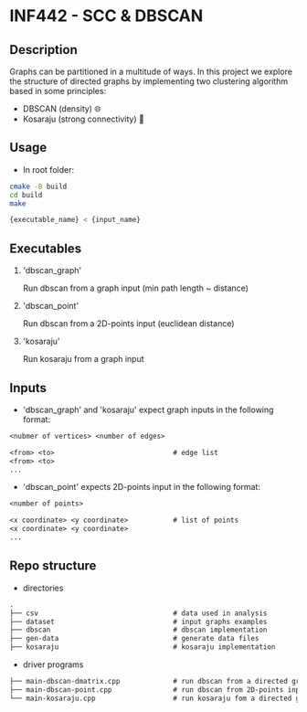 # INF442 - SCC & DBSCAN

## Description

Graphs can be partitioned in a multitude of ways. In this project we explore the structure of directed graphs by implementing two clustering algorithm based in some principles:
- DBSCAN (density) 🌐
- Kosaraju (strong connectivity) 🔀

## Usage

- In root folder:

```sh
cmake -B build
cd build
make

{executable_name} < {input_name}
```

## Executables

1. 'dbscan_graph'

    Run dbscan from a graph input (min path length ~ distance)

2. 'dbscan_point'
    
    Run dbscan from a 2D-points input (euclidean distance)

3. 'kosaraju'

    Run kosaraju from a graph input 

## Inputs 

- 'dbscan_graph' and 'kosaraju' expect graph inputs in the following format:

```txt
<nubmer of vertices> <number of edges>

<from> <to>                             # edge list
<from> <to>
...          
```

- 'dbscan_point' expects 2D-points input in the following format:

```txt
<number of points>

<x coordinate> <y coordinate>           # list of points      
<x coordinate> <y coordinate>
...
```

## Repo structure

- directories

```markdown
.
├── csv                                 # data used in analysis
├── dataset                             # input graphs examples
├── dbscan                              # dbscan implementation
├── gen-data                            # generate data files
├── kosaraju                            # kosaraju implementation
```

- driver programs

```markdown
├── main-dbscan-dmatrix.cpp             # run dbscan from a directed graph input
├── main-dbscan-point.cpp               # run dbscan from 2D-points input
└── main-kosaraju.cpp                   # run kosaraju fom a directed graph input
```

